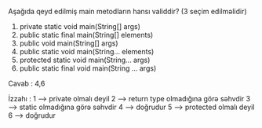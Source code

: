 Aşağıda qeyd edilmiş main metodların hansı validdir? (3 seçim edilməlidir)
1) private static void main(String[] args)
2) public static final main(String[] elements)
3) public void main(String[] args)
4) public static void main(String... elements)
5) protected static void main(String... args)
6) public static final void main(String ... args)

Cavab : 4,6

İzzahı :
1 --> private olmalı deyil
2 --> return type olmadığına görə səhvdir
3 --> static olmadığına görə səhvdir
4 --> doğrudur
5 --> protected olmalı deyil
6 --> doğrudur
